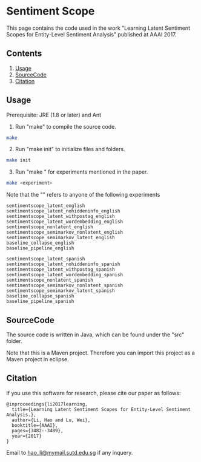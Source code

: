 # Sentiment Scope

This page contains the code used in the work "Learning Latent Sentiment Scopes for Entity-Level Sentiment Analysis" published at AAAI 2017.

## Contents
1. [Usage](#usage)
2. [SourceCode](#sourcecode)
3. [Citation](#citation)


## Usage

Prerequisite: JRE (1.8 or later) and Ant

1. Run "make" to compile the source code.
```sh
make
```

2. Run "make init" to initialize files and folders.
```sh
make init
```

3. Run "make <experiment>" for experiments mentioned in the paper.
```sh
make <experiment>
```

Note that the "<experiment>" refers to anyone of the following experiments


```
sentimentscope_latent_english
sentimentscope_latent_nohiddeninfo_english
sentimentscope_latent_withpostag_english
sentimentscope_latent_wordembedding_english
sentimentscope_nonlatent_english
sentimentscope_semimarkov_nonlatent_english
sentimentscope_semimarkov_latent_english
baseline_collapse_english
baseline_pipeline_english

sentimentscope_latent_spanish
sentimentscope_latent_nohiddeninfo_spanish
sentimentscope_latent_withpostag_spanish
sentimentscope_latent_wordembedding_spanish
sentimentscope_nonlatent_spanish
sentimentscope_semimarkov_nonlatent_spanish
sentimentscope_semimarkov_latent_spanish
baseline_collapse_spanish
baseline_pipeline_spanish
```

## SourceCode

The source code is written in Java, which can be found under the "src" folder.

Note that this is a Maven project. Therefore you can import this project as a Maven project in eclipse.


## Citation
If you use this software for research, please cite our paper as follows:

```
@inproceedings{li2017learning,
  title={Learning Latent Sentiment Scopes for Entity-Level Sentiment Analysis.},
  author={Li, Hao and Lu, Wei},
  booktitle={AAAI},
  pages={3482--3489},
  year={2017}
}
```


Email to hao_li@mymail.sutd.edu.sg if any inquery.
